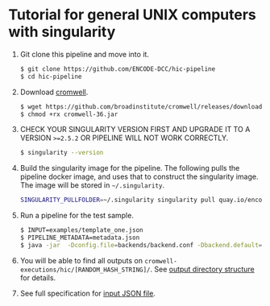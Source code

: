 # Tutorial for general UNIX computers with singularity

1. Git clone this pipeline and move into it.
    ```bash
    $ git clone https://github.com/ENCODE-DCC/hic-pipeline
    $ cd hic-pipeline
    ```

2. Download [cromwell](https://github.com/broadinstitute/cromwell).
    ```bash
    $ wget https://github.com/broadinstitute/cromwell/releases/download/36/cromwell-36.jar
    $ chmod +rx cromwell-36.jar
    ```

3. CHECK YOUR SINGULARITY VERSION FIRST AND UPGRADE IT TO A VERSION `>=2.5.2` OR PIPELINE WILL NOT WORK CORRECTLY.
    ```bash
    $ singularity --version
    ```

4. Build the singularity image for the pipeline. The following pulls the pipeline docker image, and uses that to construct the singularity image. The image will be stored in `~/.singularity`.
    ```bash
    SINGULARITY_PULLFOLDER=~/.singularity singularity pull quay.io/encode-dcc/hic-pipeline:template
    ```

5. Run a pipeline for the test sample.
    ```bash
    $ INPUT=examples/template_one.json
    $ PIPELINE_METADATA=metadata.json
    $ java -jar  -Dconfig.file=backends/backend.conf -Dbackend.default=singularity cromwell-36.jar run workflow/main_workflow/hic.wdl -o workflow_opts/singularity.json -i ${INPUT} -m ${PIPELINE_METADATA}
    ```

6. You will be able to find all outputs on `cromwell-executions/hic/[RANDOM_HASH_STRING]/`. See [output directory structure](output.md) for details.

7. See full specification for [input JSON file](input.md).
